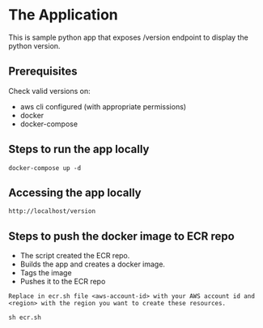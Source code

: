# The Application #

This is sample python app that exposes /version endpoint to display the python version.

## Prerequisites

Check valid versions on:
* aws cli configured (with appropriate permissions)
* docker
* docker-compose 


## Steps to run the app locally

```
docker-compose up -d 
```

## Accessing the app locally

```
http://localhost/version
```

## Steps to push the docker image to ECR repo

* The script created the ECR repo.
* Builds the app and creates a docker image.
* Tags the image
* Pushes it to the ECR repo

```
Replace in ecr.sh file <aws-account-id> with your AWS account id and <region> with the region you want to create these resources.

sh ecr.sh
```





